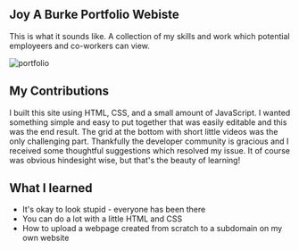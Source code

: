 ## Joy A Burke Portfolio Webiste

This is what it sounds like. A collection of my skills and work which potential employeers and co-workers can view. 

![portfolio](https://github.com/Joyaburke/portfolio/assets/130799658/6e9d51cd-c0f8-4442-9f0d-7a8e3ebad1c2)




## My Contributions

I built this site using HTML, CSS, and a small amount of JavaScript. I wanted something simple and easy to put together that was easily editable and this was the end result. The grid at the bottom with short little videos was the only challenging part. Thankfully the developer community is gracious and I received some thoughtful suggestions which resolved my issue. It of course was obvious hindesight wise, but that's the beauty of learning! 

## What I learned

- It's okay to look stupid - everyone has been there
- You can do a lot with a little HTML and CSS
- How to upload a webpage created from scratch to a subdomain on my own website

